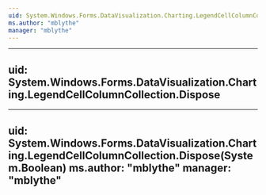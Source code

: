 ```yaml
---
uid: System.Windows.Forms.DataVisualization.Charting.LegendCellColumnCollection
ms.author: "mblythe"
manager: "mblythe"
---
```


---
uid: System.Windows.Forms.DataVisualization.Charting.LegendCellColumnCollection.Dispose
---

---
uid: System.Windows.Forms.DataVisualization.Charting.LegendCellColumnCollection.Dispose(System.Boolean)
ms.author: "mblythe"
manager: "mblythe"
---
